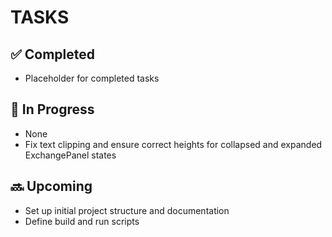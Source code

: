 # TASKS

## ✅ Completed
- Placeholder for completed tasks

## 🚧 In Progress
- None
- Fix text clipping and ensure correct heights for collapsed and expanded ExchangePanel states

## 🔜 Upcoming
- Set up initial project structure and documentation
- Define build and run scripts

